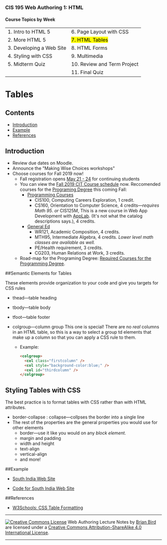 ### CIS 195 Web Authoring 1: HTML

#### Course Topics by Week

|                          |                             |
| ------------------------ | --------------------------- |
| 1. Intro to HTML 5       | 6. Page Layout with CSS     |
| 2. More HTML 5           | <mark>7. HTML Tables</mark> |
| 3. Developing a Web Site | 8. HTML Forms               |
| 4. Styling with CSS      | 9. Multimedia               |
| 5. Midterm Quiz          | 10. Review and Term Project |
|                          | 11. Final Quiz              |

# Tables

## Contents

-   [Introduction](#introduction)
-   [Example](#example)
-   [References](#references)



## Introduction

-   Review due dates on Moodle.
-   Announce the "Making Wise Choices workshops"
-   Choose courses for Fall 2019 now!
    -   Fall registration opens  [May 21 - 24](https://www.lanecc.edu/calendars/registration-calendar#fall2019) for continuing students
    -   You can view the [Fall 2019 CIT Course schedule](https://crater.lanecc.edu/banp/zwsktsc2.P_DispGroupSchd?chunk_in=C2550&term_in=202020) now. 
        Reccomended courses for the [Programing Degree](https://www.lanecc.edu/cit/computer-programming) this coming Fall:
        -   <u>Programming Courses</u>
            -   CIS100, Computing Careers Exploration, 1 credit.
            -   CS160, Orientation to Computer Science, 4 credits&mdash;*requires Math 95*.
                *or*
                CIS125M, This is a new course in Web App Development with [AppLab](https://code.org/educate/applab). (It's not what the catalog descriptions says.), 4 credits.
        -   <u>General Ed</u>
            -   WR121, Academic Composition, 4 credits.
            -   MTH95, Intermediate Algebra, 4 credits.
                *Lower level math classes are available as well.*
            -   PE/Health requirement, 3 credits.
            -   CG203, Human Relations at Work, 3 credits.
    -   Road-map for the Programing Degree: [Required Courses for the Programming Degree](https://drive.google.com/file/d/1t_KfQAACLnjG6qDBdG2-Qu1RAM19wo_K/view?usp=sharing).

##Semantic Elements for Tables

These elements provide organization to your code and give you targets for CSS rules

- thead&mdash;table heading

- tbody&mdash;table body

- tfoot&mdash;table footer

- colgroup&mdash;column group
  This one is special! There are no *real* columns in an HTML table, so this is a way to select a group td elements that make up a column so that you can apply a CSS rule to them.

  - Example:

    ```html
    <colgroup>
      <col class="firstcolumn" />
      <col style="background-color:blue;" />
      <col id="thirdcolumn" />
    </colgroup>
    ```



## Styling Tables with CSS

The best practice is to format tables with CSS rather than with HTML attributes.

- border-collapse : collapse&mdash;collpses the border into a single line
- The rest of the properties are the general properties you would use for other elements
  - border&mdash;use it like you would on any *block element*.
  - margin and padding
  - width and height
  - text-align
  - vertical-align
  - and more!

##Example

* [South India Web Site](https://lcc-cit.github.io/CIS195-Demos/Unit03/Finished/Index.htm)

* [Code for South India Web Site](https://github.com/LCC-CIT/CIS195-Demos/tree/master/Unit03)

  

##References

* [W3Schools: CSS Table Formatting](https://www.w3schools.com/css/css_table.asp)



------

[![Creative Commons License](https://i.creativecommons.org/l/by-sa/4.0/88x31.png)](http://creativecommons.org/licenses/by-sa/4.0/) Web Authoring Lecture Notes by [Brian Bird](https://profbird.online) are licensed under a [Creative Commons Attribution-ShareAlike 4.0 International License](http://creativecommons.org/licenses/by-sa/4.0/). 

------------

